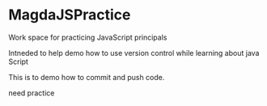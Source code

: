 # MagdaJSPractice
Work space for practicing JavaScript principals 

Intneded to help demo how to use version control while learning about java Script


This is to demo how to commit and push code.

need practice